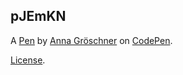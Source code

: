pJEmKN
------


A [Pen](http://codepen.io/AnnaGroeschner/pen/pJEmKN) by [Anna Gröschner](http://codepen.io/AnnaGroeschner) on [CodePen](http://codepen.io/).

[License](http://codepen.io/AnnaGroeschner/pen/pJEmKN/license).